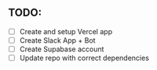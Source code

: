 ## TODO:

- [ ] Create and setup Vercel app
- [ ] Create Slack App + Bot
- [ ] Create Supabase account
- [ ] Update repo with correct dependencies
